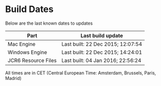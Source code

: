 # Build Dates

Below are the last known dates to updates

Part | Last build update
-----|-----
Mac Engine | Last built: 22 Dec 2015; 12:07:54
Windows Engine | Last built: 22 Dec 2015; 14:24:01
JCR6 Resource Files | Last built: 04 Jan 2016; 22:56:24
All times are in CET (Central European Time: Amsterdam, Brussels, Paris, Madrid)



